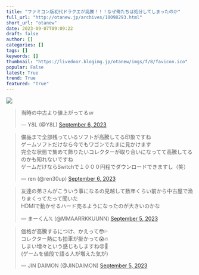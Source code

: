 ```yaml
---
title: "ファミコン版初代ドラクエが高騰！！！なぜ俺たちは処分してしまったのか"
full_url: "http://otanew.jp/archives/10098293.html"
short_url: "otanew"
date: 2023-09-07T09:09:22
draft: false
author: []
categories: []
tags: []
keywords: []
thumbnail: "https://livedoor.blogimg.jp/otanew/imgs/f/8/favicon.ico"
popular: False
latest: True
trend: True
featured: "True"
---
```


![](https://livedoor.blogimg.jp/otanew/imgs/f/8/favicon.ico)

<div> <blockquote class="twitter-tweet"><p lang="ja" dir="ltr">当時の中古より値上がってるｗ</p>— Y8L (@Y8L) <a href="https://twitter.com/Y8L/status/1699346271310618849?ref_src=twsrc%5Etfw">September 6, 2023</a></blockquote> <blockquote class="twitter-tweet"><p lang="ja" dir="ltr">備品まで全部残っているソフトが高騰してる印象ですね<br>ゲームソフトだけなら今でもワゴンでたまに見かけます<br>完全な状態で集めて飾りたいコレクターが取り合いになってて高騰してるのかも知れないですね<br>ゲームだけならSwitchで１０００円程でダウンロードできますし（笑）</p>— ren (@ren30up) <a href="https://twitter.com/ren30up/status/1699265908013977675?ref_src=twsrc%5Etfw">September 6, 2023</a></blockquote> <blockquote class="twitter-tweet"><p lang="ja" dir="ltr">友達の弟さんがこういう事になるの見越して数年くらい前から中古屋で漁りまくってたって聞いた<br>HDMIで動かせるハード売るようになったのが大きいのかな</p>— まーくん𝕏 (@MMAARRKKUUNN) <a href="https://twitter.com/MMAARRKKUUNN/status/1699075815185768718?ref_src=twsrc%5Etfw">September 5, 2023</a></blockquote> <blockquote class="twitter-tweet"><p lang="ja" dir="ltr">価格が高騰するにつけ、かえって😳💦<br>コレクター熱にも拍車が掛かって😱🔥<br>しまい増々という感じもしますね😟💭<br>(ゲームを値段で語る人が増えた気が)</p>— JIN DAIMON (@JINDAIMON) <a href="https://twitter.com/JINDAIMON/status/1699039558896361703?ref_src=twsrc%5Etfw">September 5, 2023</a></blockquote> </div>